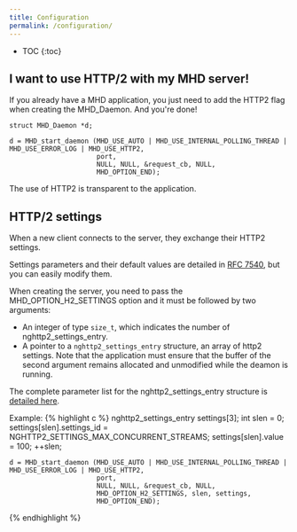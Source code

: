 ```yaml
---
title: Configuration
permalink: /configuration/
---
```


* TOC
{:toc}

## I want to use HTTP/2 with my MHD server!

If you already have a MHD application, you just need to add the HTTP2 flag
when creating the MHD_Daemon. And you're done!

```
struct MHD_Daemon *d;

d = MHD_start_daemon (MHD_USE_AUTO | MHD_USE_INTERNAL_POLLING_THREAD | MHD_USE_ERROR_LOG | MHD_USE_HTTP2,
                      port,
                      NULL, NULL, &request_cb, NULL,
                      MHD_OPTION_END);
```

The use of HTTP2 is transparent to the application.


## HTTP/2 settings

When a new client connects to the server, they exchange their HTTP2 settings.

Settings parameters and their default values are detailed in
[RFC 7540](https://tools.ietf.org/html/rfc7540#section-6.5.2), but
you can easily modify them.

When creating the server, you need to pass the MHD_OPTION_H2_SETTINGS option
and it must be followed by two arguments:
 - An integer of type `size_t`, which indicates the number of
   nghttp2_settings_entry.
 - A pointer to a `nghttp2_settings_entry` structure, an array of http2
   settings.
Note that the application must ensure that the buffer of the
second argument remains allocated and unmodified while the
deamon is running.

The complete parameter list for the nghttp2_settings_entry structure is
[detailed here](https://nghttp2.org/documentation/enums.html?#c.nghttp2_settings_id).

Example:
{% highlight c %}
    nghttp2_settings_entry settings[3];
    int slen = 0;
    settings[slen].settings_id = NGHTTP2_SETTINGS_MAX_CONCURRENT_STREAMS;
    settings[slen].value = 100;
    ++slen;

    d = MHD_start_daemon (MHD_USE_AUTO | MHD_USE_INTERNAL_POLLING_THREAD | MHD_USE_ERROR_LOG | MHD_USE_HTTP2,
                          port,
                          NULL, NULL, &request_cb, NULL,
                          MHD_OPTION_H2_SETTINGS, slen, settings,
                          MHD_OPTION_END);
{% endhighlight %}
